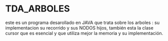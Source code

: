 # TDA_ARBOLES
este es un programa desarollado en  JAVA  que trata sobre los arboles : su implementacion su recorrido y sus NODOS hijos, también esta la clase cursor que es esencial y que  utiliza mejor la memoria y su implementación.
